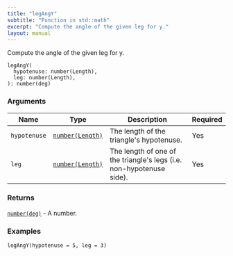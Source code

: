 ```yaml
---
title: "legAngY"
subtitle: "Function in std::math"
excerpt: "Compute the angle of the given leg for y."
layout: manual
---
```


Compute the angle of the given leg for y.

```kcl
legAngY(
  hypotenuse: number(Length),
  leg: number(Length),
): number(deg)
```



### Arguments

| Name | Type | Description | Required |
|----------|------|-------------|----------|
| `hypotenuse` | [`number(Length)`](/docs/kcl-std/types/std-types-number) | The length of the triangle's hypotenuse. | Yes |
| `leg` | [`number(Length)`](/docs/kcl-std/types/std-types-number) | The length of one of the triangle's legs (i.e. non-hypotenuse side). | Yes |

### Returns

[`number(deg)`](/docs/kcl-std/types/std-types-number) - A number.


### Examples

```kcl
legAngY(hypotenuse = 5, leg = 3)

```




